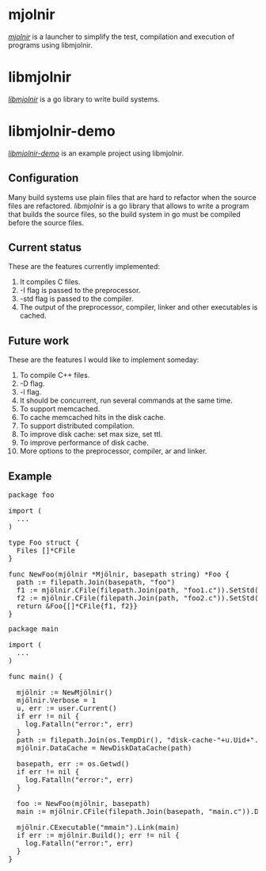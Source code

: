 mjolnir
=======

_[mjolnir](https://github.com/daniel-fanjul-alcuten/mjolnir)_ is a launcher to simplify the test, compilation and execution of programs using libmjolnir.

libmjolnir
==========

_[libmjolnir](https://github.com/daniel-fanjul-alcuten/libmjolnir)_ is a go library to write build systems.

libmjolnir-demo
===============

_[libmjolnir-demo](https://github.com/daniel-fanjul-alcuten/libmjolnir-demo)_ is an example project using libmjolnir.

Configuration
-------------

Many build systems use plain files that are hard to refactor when the source files are refactored. _libmjolnir_ is a go library that allows to write a program that builds the source files, so the build system in go must be compiled before the source files.

Current status
--------------

These are the features currently implemented:

1. It compiles C files.
1. -I flag is passed to the preprocessor.
1. -std flag is passed to the compiler.
1. The output of the preprocessor, compiler, linker and other executables is cached.

Future work
--------------

These are the features I would like to implement someday:

1. To compile C++ files.
1. -D flag.
1. -l flag.
1. It should be concurrent, run several commands at the same time.
1. To support memcached.
1. To cache memcached hits in the disk cache.
1. To support distributed compilation.
1. To improve disk cache: set max size, set ttl.
1. To improve performance of disk cache.
1. More options to the preprocessor, compiler, ar and linker.

Example
-------

<pre>
package foo

import (
  ...
)

type Foo struct {
  Files []*CFile
}

func NewFoo(mjölnir *Mjölnir, basepath string) *Foo {
  path := filepath.Join(basepath, "foo")
  f1 := mjölnir.CFile(filepath.Join(path, "foo1.c")).SetStd("c99").Includes(basepath))
  f2 := mjölnir.CFile(filepath.Join(path, "foo2.c")).SetStd("c99").DependsOn(f1)
  return &Foo{[]*CFile{f1, f2}}
}
</pre>

<pre>
package main

import (
  ...
)

func main() {

  mjölnir := NewMjölnir()
  mjölnir.Verbose = 1
  u, err := user.Current()
  if err != nil {
    log.Fatalln("error:", err)
  }
  path := filepath.Join(os.TempDir(), "disk-cache-"+u.Uid+".mjolnir")
  mjölnir.DataCache = NewDiskDataCache(path)

  basepath, err := os.Getwd()
  if err != nil {
    log.Fatalln("error:", err)
  }

  foo := NewFoo(mjölnir, basepath)
  main := mjölnir.CFile(filepath.Join(basepath, "main.c")).DependsOn(foo.Files...)

  mjölnir.CExecutable("mmain").Link(main)
  if err := mjölnir.Build(); err != nil {
    log.Fatalln("error:", err)
  }
}
</pre>

